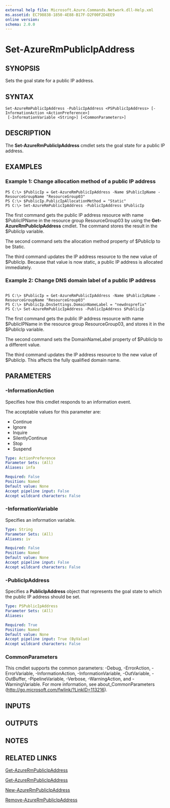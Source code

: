 ```yaml
---
external help file: Microsoft.Azure.Commands.Network.dll-Help.xml
ms.assetid: EC798838-1850-4E88-B17F-D2F00F2D4EE9
online version: 
schema: 2.0.0
---
```


# Set-AzureRmPublicIpAddress

## SYNOPSIS
Sets the goal state for a public IP address.

## SYNTAX

```
Set-AzureRmPublicIpAddress -PublicIpAddress <PSPublicIpAddress> [-InformationAction <ActionPreference>]
 [-InformationVariable <String>] [<CommonParameters>]
```

## DESCRIPTION
The **Set-AzureRmPublicIpAddress** cmdlet sets the goal state for a public IP address.

## EXAMPLES

### Example 1: Change allocation method of a public IP address

```
PS C:\> $PublicIp = Get-AzureRmPublicIpAddress -Name $PublicIpName -ResourceGroupName "ResourceGroup03"
PS C:\> $PublicIp.PublicIpAllocationMethod = "Static"
PS C:\> Set-AzureRmPublicIpAddress -PublicIpAddress $PublicIp
```

 The first command gets the public IP address resource with name $PublicIPName in the resource group ResourceGroup03 by using the **Get-AzureRmPublicIpAddress** cmdlet.
 The command stores the result in the $PublicIp variable.
 
 The second command sets the allocation method property of $PublicIp to be Static.
 
 The third command updates the IP address resource to the new value of $PublicIp.
 Because that value is now static, a public IP address is allocated immediately.

### Example 2: Change DNS domain label of a public IP address
```

PS C:\> $PublicIp = Get-AzureRmPublicIpAddress -Name $PublicIpName -ResourceGroupName "ResourceGroup03"
PS C:\> $PublicIp.DnsSettings.DomainNameLabel = "newdnsprefix"
PS C:\> Set-AzureRmPublicIpAddress -PublicIpAddress $PublicIp
```

The first command gets the public IP address resource with name $PublicIPName in the resource group ResourceGroup03, and stores it in the $PublicIp variable.


The second command sets the DomainNameLabel property of $PublicIp to a different value.

The third command updates the IP address resource to the new value of $PublicIp.
This affects the fully qualified domain name. 

## PARAMETERS

### -InformationAction
Specifies how this cmdlet responds to an information event.

The acceptable values for this parameter are:

- Continue
- Ignore
- Inquire
- SilentlyContinue
- Stop
- Suspend

```yaml
Type: ActionPreference
Parameter Sets: (All)
Aliases: infa

Required: False
Position: Named
Default value: None
Accept pipeline input: False
Accept wildcard characters: False
```

### -InformationVariable
Specifies an information variable.

```yaml
Type: String
Parameter Sets: (All)
Aliases: iv

Required: False
Position: Named
Default value: None
Accept pipeline input: False
Accept wildcard characters: False
```

### -PublicIpAddress
Specifies a **PublicIpAddress** object that represents the goal state to which the public IP address should be set.

```yaml
Type: PSPublicIpAddress
Parameter Sets: (All)
Aliases: 

Required: True
Position: Named
Default value: None
Accept pipeline input: True (ByValue)
Accept wildcard characters: False
```

### CommonParameters
This cmdlet supports the common parameters: -Debug, -ErrorAction, -ErrorVariable, -InformationAction, -InformationVariable, -OutVariable, -OutBuffer, -PipelineVariable, -Verbose, -WarningAction, and -WarningVariable. For more information, see about_CommonParameters (http://go.microsoft.com/fwlink/?LinkID=113216).

## INPUTS

## OUTPUTS

## NOTES

## RELATED LINKS

[Get-AzureRmPublicIpAddress](./Get-AzureRmPublicIpAddress.md)

[Get-AzureRmPublicIpAddress](./Get-AzureRmPublicIpAddress.md)

[New-AzureRmPublicIpAddress](./New-AzureRmPublicIpAddress.md)

[Remove-AzureRmPublicIpAddress](./Remove-AzureRmPublicIpAddress.md)
